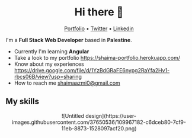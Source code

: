 <h1 align="center">Hi there 👋</h1>
 <p align="center">
  <a href="https://shaima-portfolio.herokuapp.com/">Portfolio</a> •
  <a href="https://twitter.com/shaimaihdoosh">Twitter</a> •
  <a href="https://www.linkedin.com/in/shaimaihdoosh/">Linkedin</a>
</p>



I'm a __Full Stack Web Developer__ based in __Palestine__. 

* Currently I'm learning __Angular__  <br/>
* Take a look to my portfolio https://shaima-portfolio.herokuapp.com/ <br/>
* Know about my experiences https://drive.google.com/file/d/1YzBdGRaFE6nypg2RaYfa2Hv1-rbcs06B/view?usp=sharing <br/>
* How to reach me shaimaazmi0@gmail.com

## My skills

<p align="center">
![Untitled design](https://user-images.githubusercontent.com/37650536/109967182-c6dceb80-7cf9-11eb-8873-1528097acf20.png)
</p>




